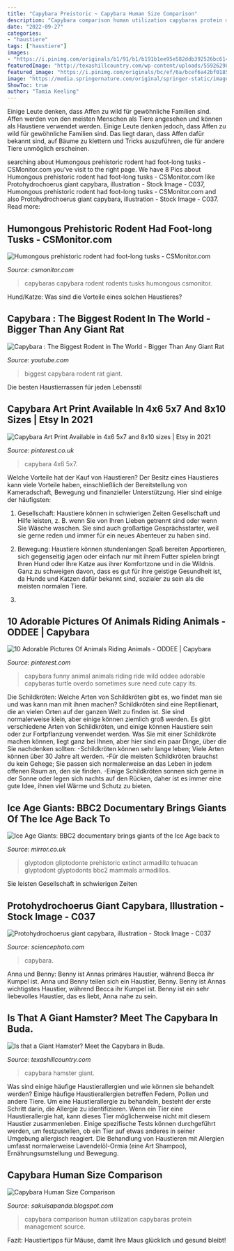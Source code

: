 ```yaml
---
title: "Capybara Preistoric ~ Capybara Human Size Comparison"
description: "Capybara comparison human utilization capybaras protein management source"
date: "2022-09-27"
categories:
- "haustiere"
tags: ["haustiere"]
images:
- "https://i.pinimg.com/originals/b1/91/b1/b191b1ee95e582ddb392526bc61454df.jpg"
featuredImage: "http://texashillcountry.com/wp-content/uploads/5592629831_c79b801af5_b.jpg"
featured_image: "https://i.pinimg.com/originals/bc/ef/6a/bcef6a42bf01858773f0fe9e308c5e9b.jpg"
image: "https://media.springernature.com/original/springer-static/image/chp:10.1007%2F978-1-4614-4000-0_18/MediaObjects/978-1-4614-4000-0_18_Fig2_HTML.jpg"
ShowToc: true
author: "Tamia Keeling"
---
```



Einige Leute denken, dass Affen zu wild für gewöhnliche Familien sind.
Affen werden von den meisten Menschen als Tiere angesehen und können als Haustiere verwendet werden. Einige Leute denken jedoch, dass Affen zu wild für gewöhnliche Familien sind. Das liegt daran, dass Affen dafür bekannt sind, auf Bäume zu klettern und Tricks auszuführen, die für andere Tiere unmöglich erscheinen.

	

		
searching about Humongous prehistoric rodent had foot-long tusks - CSMonitor.com you've visit to the right page. We have 8 Pics about Humongous prehistoric rodent had foot-long tusks - CSMonitor.com like Protohydrochoerus giant capybara, illustration - Stock Image - C037, Humongous prehistoric rodent had foot-long tusks - CSMonitor.com and also Protohydrochoerus giant capybara, illustration - Stock Image - C037. Read more:
		
    
## Humongous Prehistoric Rodent Had Foot-long Tusks - CSMonitor.com

<img loading=lazy src="https://images.csmonitor.com/csm/2015/02/024-capy.jpg?alias=standard_900x600nc" onerror="this.onerror=null;this.src='https://tse4.mm.bing.net/th?id=OIP.U-KuQE08kaGwLrGBpqZU3AHaE8&amp;pid=15.1';" alt="Humongous prehistoric rodent had foot-long tusks - CSMonitor.com">

_Source: csmonitor.com_

>capybaras capybara rodent rodents tusks humongous csmonitor. 

	

Hund/Katze: Was sind die Vorteile eines solchen Haustieres?

    
## Capybara : The Biggest Rodent In The World - Bigger Than Any Giant Rat

<img loading=lazy src="https://i.ytimg.com/vi/v40DSw7L_mM/maxresdefault.jpg" onerror="this.onerror=null;this.src='https://tse2.mm.bing.net/th?id=OIP.-FPeGl6yBDI5iIhJg4ZRpAHaEK&amp;pid=15.1';" alt="Capybara : The Biggest Rodent in The World - Bigger Than Any Giant Rat">

_Source: youtube.com_

>biggest capybara rodent rat giant. 

	

Die besten Haustierrassen für jeden Lebensstil

    
## Capybara Art Print Available In 4x6 5x7 And 8x10 Sizes | Etsy In 2021

<img loading=lazy src="https://i.pinimg.com/originals/bc/ef/6a/bcef6a42bf01858773f0fe9e308c5e9b.jpg" onerror="this.onerror=null;this.src='https://tse2.mm.bing.net/th?id=OIP.CfTguSqUeTWFjdocguveYwHaJQ&amp;pid=15.1';" alt="Capybara Art Print Available in 4x6 5x7 and 8x10 sizes | Etsy in 2021">

_Source: pinterest.co.uk_

>capybara 4x6 5x7. 

	

Welche Vorteile hat der Kauf von Haustieren?
Der Besitz eines Haustieres kann viele Vorteile haben, einschließlich der Bereitstellung von Kameradschaft, Bewegung und finanzieller Unterstützung. Hier sind einige der häufigsten:
1. Gesellschaft: Haustiere können in schwierigen Zeiten Gesellschaft und Hilfe leisten, z. B. wenn Sie von Ihren Lieben getrennt sind oder wenn Sie Wäsche waschen. Sie sind auch großartige Gesprächsstarter, weil sie gerne reden und immer für ein neues Abenteuer zu haben sind.

2. Bewegung: Haustiere können stundenlangen Spaß bereiten Apportieren, sich gegenseitig jagen oder einfach nur mit ihrem Futter spielen bringt Ihren Hund oder Ihre Katze aus ihrer Komfortzone und in die Wildnis. Ganz zu schweigen davon, dass es gut für ihre geistige Gesundheit ist, da Hunde und Katzen dafür bekannt sind, sozialer zu sein als die meisten normalen Tiere.

3.

    
## 10 Adorable Pictures Of Animals Riding Animals - ODDEE | Capybara

<img loading=lazy src="https://i.pinimg.com/originals/b1/91/b1/b191b1ee95e582ddb392526bc61454df.jpg" onerror="this.onerror=null;this.src='https://tse4.mm.bing.net/th?id=OIP.FeROrYTghY4AFpVsXhw8pQHaGR&amp;pid=15.1';" alt="10 Adorable Pictures Of Animals Riding Animals - ODDEE | Capybara">

_Source: pinterest.com_

>capybara funny animal animals riding ride wild oddee adorable capybaras turtle overdo sometimes sure need cute capy its. 

	

Die Schildkröten: Welche Arten von Schildkröten gibt es, wo findet man sie und was kann man mit ihnen machen?
Schildkröten sind eine Reptilienart, die an vielen Orten auf der ganzen Welt zu finden ist. Sie sind normalerweise klein, aber einige können ziemlich groß werden. Es gibt verschiedene Arten von Schildkröten, und einige können Haustiere sein oder zur Fortpflanzung verwendet werden. Was Sie mit einer Schildkröte machen können, liegt ganz bei Ihnen, aber hier sind ein paar Dinge, über die Sie nachdenken sollten:
-Schildkröten können sehr lange leben; Viele Arten können über 30 Jahre alt werden.
-Für die meisten Schildkröten brauchst du kein Gehege; Sie passen sich normalerweise an das Leben in jedem offenen Raum an, den sie finden.
-Einige Schildkröten sonnen sich gerne in der Sonne oder legen sich nachts auf den Rücken, daher ist es immer eine gute Idee, ihnen viel Wärme und Schutz zu bieten.

    
## Ice Age Giants: BBC2 Documentary Brings Giants Of The Ice Age Back To

<img loading=lazy src="https://i2-prod.mirror.co.uk/incoming/article1869634.ece/ALTERNATES/s615b/Glyptodonts-fight.jpg" onerror="this.onerror=null;this.src='https://tse3.mm.bing.net/th?id=OIP.1Hva929r6oo4G5dcdDHUtwHaE5&amp;pid=15.1';" alt="Ice Age Giants: BBC2 documentary brings giants of the Ice Age back to">

_Source: mirror.co.uk_

>glyptodon gliptodonte prehistoric extinct armadillo tehuacan glyptodont glyptodonts bbc2 mammals armadillos. 

	

Sie leisten Gesellschaft in schwierigen Zeiten

    
## Protohydrochoerus Giant Capybara, Illustration - Stock Image - C037

<img loading=lazy src="https://media.sciencephoto.com/image/c0375147/800wm/C0375147-Protohydrochoerus_giant_capybara,_illustration.jpg" onerror="this.onerror=null;this.src='https://tse3.mm.bing.net/th?id=OIP.uinql_1V4W5wSC9sFZadVAHaF6&amp;pid=15.1';" alt="Protohydrochoerus giant capybara, illustration - Stock Image - C037">

_Source: sciencephoto.com_

>capybara. 

	

Anna und Benny: Benny ist Annas primäres Haustier, während Becca ihr Kumpel ist.
Anna und Benny teilen sich ein Haustier, Benny. Benny ist Annas wichtigstes Haustier, während Becca ihr Kumpel ist. Benny ist ein sehr liebevolles Haustier, das es liebt, Anna nahe zu sein.

    
## Is That A Giant Hamster? Meet The Capybara In Buda.

<img loading=lazy src="http://texashillcountry.com/wp-content/uploads/5592629831_c79b801af5_b.jpg" onerror="this.onerror=null;this.src='https://tse2.mm.bing.net/th?id=OIP.OzleXiRgM0zmybmi8w58xAHaFj&amp;pid=15.1';" alt="Is that a Giant Hamster? Meet the Capybara in Buda.">

_Source: texashillcountry.com_

>capybara hamster giant. 

	

Was sind einige häufige Haustierallergien und wie können sie behandelt werden?
Einige häufige Haustierallergien betreffen Federn, Pollen und andere Tiere. Um eine Haustierallergie zu behandeln, besteht der erste Schritt darin, die Allergie zu identifizieren. Wenn ein Tier eine Haustierallergie hat, kann dieses Tier möglicherweise nicht mit diesem Haustier zusammenleben. Einige spezifische Tests können durchgeführt werden, um festzustellen, ob ein Tier auf etwas anderes in seiner Umgebung allergisch reagiert. Die Behandlung von Haustieren mit Allergien umfasst normalerweise Lavendelöl-Ormia (eine Art Shampoo), Ernährungsumstellung und Bewegung.

    
## Capybara Human Size Comparison

<img loading=lazy src="https://media.springernature.com/original/springer-static/image/chp:10.1007%2F978-1-4614-4000-0_18/MediaObjects/978-1-4614-4000-0_18_Fig2_HTML.jpg" onerror="this.onerror=null;this.src='https://tse3.mm.bing.net/th?id=OIP.kaPUDHokAY0zxLmycvVAtQHaFO&amp;pid=15.1';" alt="Capybara Human Size Comparison">

_Source: sakuisapanda.blogspot.com_

>capybara comparison human utilization capybaras protein management source. 

	

Fazit: Haustiertipps für Mäuse, damit Ihre Maus glücklich und gesund bleibt!

